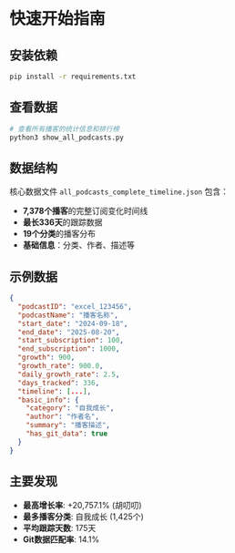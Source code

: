 # 快速开始指南

## 安装依赖

```bash
pip install -r requirements.txt
```

## 查看数据

```bash
# 查看所有播客的统计信息和排行榜
python3 show_all_podcasts.py
```

## 数据结构

核心数据文件 `all_podcasts_complete_timeline.json` 包含：

- **7,378个播客**的完整订阅变化时间线
- **最长336天**的跟踪数据
- **19个分类**的播客分布
- **基础信息**：分类、作者、描述等

## 示例数据

```json
{
  "podcastID": "excel_123456",
  "podcastName": "播客名称",
  "start_date": "2024-09-18",
  "end_date": "2025-08-20",
  "start_subscription": 100,
  "end_subscription": 1000,
  "growth": 900,
  "growth_rate": 900.0,
  "daily_growth_rate": 2.5,
  "days_tracked": 336,
  "timeline": [...],
  "basic_info": {
    "category": "自我成长",
    "author": "作者名",
    "summary": "播客描述",
    "has_git_data": true
  }
}
```

## 主要发现

- **最高增长率**: +20,757.1% (胡叨叨)
- **最多播客分类**: 自我成长 (1,425个)
- **平均跟踪天数**: 175天
- **Git数据匹配率**: 14.1%
